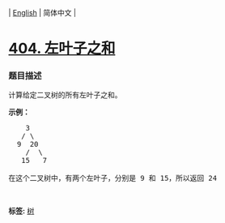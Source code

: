 | [English](README_EN.md) | 简体中文 |

# [404. 左叶子之和](https://leetcode-cn.com/problems/sum-of-left-leaves)
 ### 题目描述
<p>计算给定二叉树的所有左叶子之和。</p>

<p><strong>示例：</strong></p>

<pre>
    3
   / \
  9  20
    /  \
   15   7

在这个二叉树中，有两个左叶子，分别是 9 和 15，所以返回 24</pre>

<p>&nbsp;</p>

**标签:**  [树](https://leetcode-cn.com/tag/tree) 